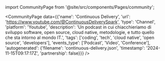 
import CommunityPage from '@site/src/components/Pages/community';

<CommunityPage
    data={{'name': 'Continuous Delivery', 'url': 'https://www.youtube.com/@ContinuousDeliverySpark', 'type': 'Channel', 'platform': 'Youtube', 'description': 'Un podcast in cui chiacchieriamo di sviluppo software, open source, cloud native, metodologie, e tutto quello che sta intorno al mondo IT.', 'tags': ['coding', 'tech', 'cloud native', 'open source', 'developers'], 'events_type': ['Podcast', 'Video', 'Conference'], 'autogenerated': {'filename': 'continuous-delivery.json', 'timestamp': '2024-11-15T09:17:17Z', 'partnership': false}}}
/>
